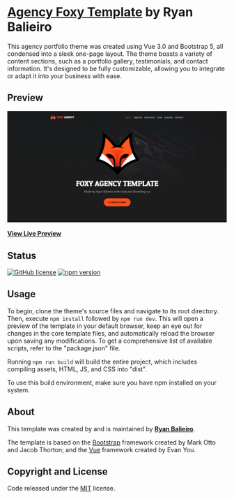 # [Agency Foxy Template](https://ryanbalieiro.github.io/foxy-template/) by Ryan Balieiro

This agency portfolio theme was created using Vue 3.0 and Bootstrap 5, all condensed into a sleek one-page layout. The theme boasts a variety of content sections, such as a portfolio gallery, testimonials, and contact information. It's designed to be fully customizable, allowing you to integrate or adapt it into your business with ease.
## Preview
![alt tag1](readme/screenshot.png)

**[View Live Preview](https://ryanbalieiro.github.io/foxy-template/)**

## Status

[![GitHub license](https://img.shields.io/badge/license-MIT-blue.svg)](https://raw.githubusercontent.com/StartBootstrap/startbootstrap-agency/master/LICENSE)
[![npm version](https://img.shields.io/npm/v/startbootstrap-agency.svg)](https://www.npmjs.com/package/startbootstrap-agency)

## Usage

To begin, clone the theme's source files and navigate to its root directory. Then, execute `npm install` followed by `npm run dev`. This will open a preview of the template in your default browser, keep an eye out for changes in the core template files, and automatically reload the browser upon saving any modifications. To get a comprehensive list of available scripts, refer to the "package.json" file.

Running `npm run build` will build the entire project, which includes compiling assets, HTML, JS, and CSS into "dist". 

To use this build environment, make sure you have npm installed on your system.

## About

This template was created by and is maintained by **[Ryan Balieiro](https://ryanbalieiro.com/)**.

The template is based on the [Bootstrap](https://getbootstrap.com/) framework created by Mark Otto and Jacob Thorton; and the [Vue](https://vuejs.org/) framework created by Evan You.

## Copyright and License

Code released under the [MIT](https://github.com/StartBootstrap/startbootstrap-agency/blob/master/LICENSE) license.